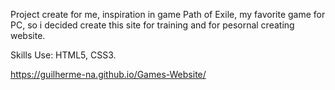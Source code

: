 Project create for me, inspiration in game Path of Exile, my favorite game for PC, so i decided create this site for training and for pesornal creating website.

Skills Use: HTML5, CSS3.


https://guilherme-na.github.io/Games-Website/

